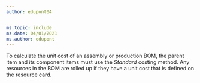 ```yaml
---
author: edupont04


ms.topic: include
ms.date: 04/01/2021
ms.author: edupont
---
```

To calculate the unit cost of an assembly or production BOM, the parent item and its component items must use the *Standard* costing method. Any resources in the BOM are rolled up if they have a unit cost that is defined on the resource card.
